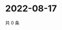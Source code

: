 # 2022-08-17

共 0 条

<!-- BEGIN WEIBO -->
<!-- 最后更新时间 Wed Aug 17 2022 01:19:38 GMT+0800 (China Standard Time) -->

<!-- END WEIBO -->
